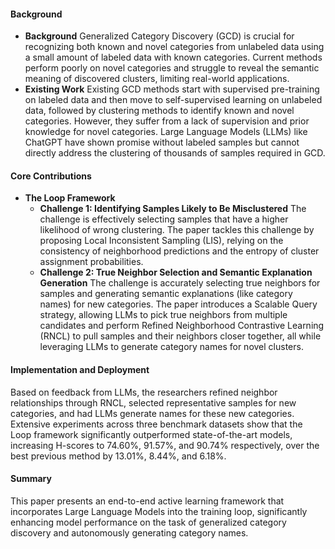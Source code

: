 #### Background
- **Background**
Generalized Category Discovery (GCD) is crucial for recognizing both known and novel categories from unlabeled data using a small amount of labeled data with known categories. Current methods perform poorly on novel categories and struggle to reveal the semantic meaning of discovered clusters, limiting real-world applications.
- **Existing Work**
Existing GCD methods start with supervised pre-training on labeled data and then move to self-supervised learning on unlabeled data, followed by clustering methods to identify known and novel categories. However, they suffer from a lack of supervision and prior knowledge for novel categories. Large Language Models (LLMs) like ChatGPT have shown promise without labeled samples but cannot directly address the clustering of thousands of samples required in GCD.

#### Core Contributions
  - **The Loop Framework**
    - **Challenge 1: Identifying Samples Likely to Be Misclustered**
        The challenge is effectively selecting samples that have a higher likelihood of wrong clustering. The paper tackles this challenge by proposing Local Inconsistent Sampling (LIS), relying on the consistency of neighborhood predictions and the entropy of cluster assignment probabilities.
    - **Challenge 2: True Neighbor Selection and Semantic Explanation Generation**
        The challenge is accurately selecting true neighbors for samples and generating semantic explanations (like category names) for new categories. The paper introduces a Scalable Query strategy, allowing LLMs to pick true neighbors from multiple candidates and perform Refined Neighborhood Contrastive Learning (RNCL) to pull samples and their neighbors closer together, all while leveraging LLMs to generate category names for novel clusters.

#### Implementation and Deployment
Based on feedback from LLMs, the researchers refined neighbor relationships through RNCL, selected representative samples for new categories, and had LLMs generate names for these new categories. Extensive experiments across three benchmark datasets show that the Loop framework significantly outperformed state-of-the-art models, increasing H-scores to 74.60%, 91.57%, and 90.74% respectively, over the best previous method by 13.01%, 8.44%, and 6.18%.

#### Summary
This paper presents an end-to-end active learning framework that incorporates Large Language Models into the training loop, significantly enhancing model performance on the task of generalized category discovery and autonomously generating category names.